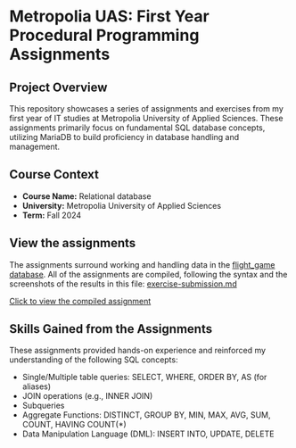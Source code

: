 # Metropolia UAS: First Year Procedural Programming Assignments
## Project Overview
This repository showcases a series of assignments and exercises from my first year of IT studies at Metropolia University of Applied Sciences. These assignments primarily focus on fundamental SQL database concepts, utilizing MariaDB to build proficiency in database handling and management.

## Course Context
* **Course Name:** Relational database
* **University:** Metropolia University of Applied Sciences
* **Term:** Fall 2024

## View the assignments
The assignments surround working and handling data in the [flight_game database](https://github.com/anh-tq-huynh/MariaDB-database/blob/main/flight_game.sql). All of the assignments are compiled, following the syntax and the screenshots of the results in this file: [exercise-submission.md](https://github.com/anh-tq-huynh/MariaDB-database/blob/main/exercise-submission.md)

[Click to view the compiled assignment](https://github.com/anh-tq-huynh/MariaDB-database/blob/main/exercise-submission.md)

## Skills Gained from the Assignments

These assignments provided hands-on experience and reinforced my understanding of the following SQL concepts:

* Single/Multiple table queries: SELECT, WHERE, ORDER BY, AS (for aliases)
* JOIN operations (e.g., INNER JOIN)
* Subqueries
* Aggregate Functions: DISTINCT, GROUP BY, MIN, MAX, AVG, SUM, COUNT, HAVING COUNT(*)
* Data Manipulation Language (DML): INSERT INTO, UPDATE, DELETE
